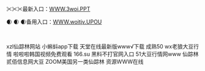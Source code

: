 <p>
	✂✂✂最新入口：<a href="http://www.baidu.com/link?url=6MA2SWnO3Raqke39an_0PUxosM6ZrUGzi1BN9tNnlPW&wd">WWW.3woi.PPT</a> 
	<p>
		🌒
🌒
🌒备用入口：<a href="http://www.baidu.com/link?url=6MA2SWnO3Raqke39an_0PUxosM6ZrUGzi1BN9tNnlPW&wd">WWW.woitjv.UPOU</a> 
	</p>
	<p>
		<br />
	</p>
	<p>
		xzl仙踪林网站
小蝌蚪app下载
天堂在线最新版www√下载
成熟50 wx老狼大豆行情
啦啦啦韩国视频免费观看
166.su 黑料不打官网入口
51大豆行情网www
仙踪林贰佰信息网大豆
ZOOM美国另一类仙踪林
资源WWW在线
	</p>
